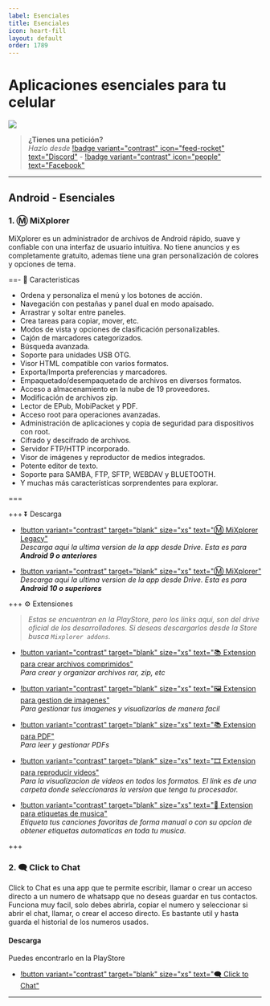 ```yaml
---
label: Esenciales
title: Esenciales
icon: heart-fill
layout: default
order: 1789
---
```


# Aplicaciones esenciales para tu celular

![](https://i.postimg.cc/vm691v5r/Header-Esenciales.png)

> **¿Tienes una petición?**       
> *Hazlo desde* [!badge variant="contrast" icon="feed-rocket" text="Discord"](https://discord.gg/hVKeY3uEru) - [!badge variant="contrast" icon="people" text="Facebook"](https://www.facebook.com/dex.noir.room)


---

## Android - Esenciales

### 1. **Ⓜ MiXplorer**     

MiXplorer es un administrador de archivos de Android rápido, suave y confiable con una interfaz de usuario intuitiva.
No tiene anuncios y es completamente gratuito, ademas tiene una gran personalización de colores y opciones de tema.

==- 📃 Caracteristicas
- Ordena y personaliza el menú y los botones de acción.
- Navegación con pestañas y panel dual en modo apaisado.
- Arrastrar y soltar entre paneles.
- Crea tareas para copiar, mover, etc.
- Modos de vista y opciones de clasificación personalizables.
- Cajón de marcadores categorizados.
- Búsqueda avanzada.
- Soporte para unidades USB OTG.
- Visor HTML compatible con varios formatos.
- Exporta/Importa preferencias y marcadores.
- Empaquetado/desempaquetado de archivos en diversos formatos.
- Acceso a almacenamiento en la nube de 19 proveedores.
- Modificación de archivos zip.
- Lector de EPub, MobiPacket y PDF.
- Acceso root para operaciones avanzadas.
- Administración de aplicaciones y copia de seguridad para dispositivos con root.
- Cifrado y descifrado de archivos.
- Servidor FTP/HTTP incorporado.
- Visor de imágenes y reproductor de medios integrados.
- Potente editor de texto.
- Soporte para SAMBA, FTP, SFTP, WEBDAV y BLUETOOTH.
- Y muchas más características sorprendentes para explorar.

===

+++ ⏬ Descarga

- [!button variant="contrast" target="blank" size="xs" text="Ⓜ  MiXplorer Legacy"](https://drive.google.com/file/d/1TcUJVt85K4cYXIgIAo634sINdYeamPZN/view?usp=drive_link)      
*Descarga aqui la ultima version de la app desde Drive. Esta es para **Android 9 o anteriores***

- [!button variant="contrast" target="blank" size="xs" text="Ⓜ  MiXplorer"](https://drive.google.com/file/d/1TcUJVt85K4cYXIgIAo634sINdYeamPZN/view?usp=drive_link)      
*Descarga aqui la ultima version de la app desde Drive. Esta es para **Android 10 o superiores***

+++ ⚙ Extensiones

> *Estas se encuentran en la PlayStore, pero los links aqui, son del drive oficial de los desarrolladores. Si deseas descargarlos desde la Store busca `Mixplorer addons`.*

- [!button variant="contrast" target="blank" size="xs" text="📚 Extension para crear archivos comprimidos"](https://drive.google.com/file/d/1TcUJVt85K4cYXIgIAo634sINdYeamPZN/view?usp=drive_link)      
*Para crear y organizar archivos rar, zip, etc*

- [!button variant="contrast" target="blank" size="xs" text="🖼 Extension para gestion de imagenes"](https://drive.google.com/file/d/1efKICLp-Lt88iUjsO0iN1PTUx2Dz5kli/view?usp=drive_link)      
*Para gestionar tus imagenes y visualizarlas de manera facil*

- [!button variant="contrast" target="blank" size="xs" text="📚 Extension para PDF"](https://drive.google.com/file/d/1ikIMVtZI0c9KK1h-OspY9MlF3qBMPVIi/view?usp=drive_link)      
*Para leer y gestionar PDFs*

- [!button variant="contrast" target="blank" size="xs" text="🎞 Extension para reproducir videos"](https://drive.google.com/drive/folders/12DaGx9S_SKYfVY-iVrz3e4aq-uX15bwC?usp=drive_link)       
*Para la visualizacion de videos en todos los formatos. El link es de una carpeta donde seleccionaras la version que tenga tu procesador.*

- [!button variant="contrast" target="blank" size="xs" text="🎵 Extension para etiquetas de musica"](https://drive.google.com/drive/folders/1U0-6e9LcJ_o7ImGeTddCcSOCVIW5FR52?usp=drive_link)     
*Etiqueta tus canciones favoritas de forma manual o con su opcion de obtener etiquetas automaticas en toda tu musica.*

+++

### 2. 🗨 Click to Chat

Click to Chat es una app que te permite escribir, llamar o crear un acceso directo a un numero de whatsapp que no deseas guardar en tus contactos.
Funciona muy facil, solo debes abrirla, copiar el numero y seleccionar si abrir el chat, llamar, o crear el acceso directo.
Es bastante util y hasta guarda el historial de los numeros usados.

#### Descarga    

Puedes encontrarlo en la PlayStore
- [!button variant="contrast" target="blank" size="xs" text="🗨 Click to Chat"](https://play.google.com/store/apps/details?id=com.trianguloy.openInWhatsapp&hl=en&gl=US)

---